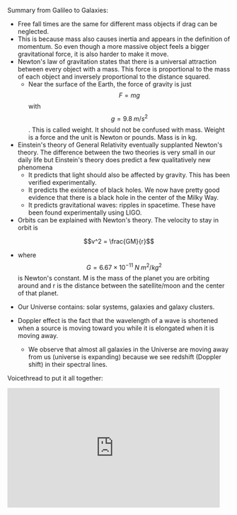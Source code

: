 Summary from Galileo to Galaxies:

- Free fall times are the same for different mass objects if drag can be neglected.
- This is because mass also causes inertia and appears in the definition of momentum. So even though a more massive object feels a bigger gravitational force, it is also harder to make it move.
- Newton's law of gravitation states that there is a universal attraction between every object with a mass. This force is proportional to the mass of each object and inversely proportional to the distance squared.
  - Near the surface of the Earth, the force of gravity is just $$F = mg$$ with $$g = 9.8 \; m/s^2$$. This is called weight. It should not be confused with mass. Weight is a force and the unit is Newton or pounds. Mass is in kg.
- Einstein's theory of General Relativity eventually supplanted Newton's theory. The difference between the two theories is very small in our daily life but Einstein's theory does predict a few qualitatively new phenomena 
  - It predicts that light should also be affected by gravity. This has been verified experimentally.
  - It predicts the existence of black holes. We now have pretty good evidence that there is a black hole in the center of the Milky Way.
  - It predicts gravitational waves: ripples in spacetime. These have been found experimentally using LIGO.
- Orbits can be explained with Newton's theory. The velocity to stay in orbit is

$$v^2 = \frac{GM}{r}$$

- where $$G = 6.67 \times 10^{-11}\; N\;m^2/kg^2$$ is Newton's constant. M is the mass of the planet you are orbiting around and r is the distance between the satellite/moon and the center of that planet.

- Our Universe contains: solar systems, galaxies and galaxy clusters.
- Doppler effect is the fact that the wavelength of a wave is shortened when a source is moving toward you while it is elongated when it is moving away.
  - We observe that almost all galaxies in the Universe are moving away from us (universe is expanding) because we see redshift (Doppler shift) in their spectral lines.

Voicethread to put it all together:
<iframe width="480" height="270" src="https://psu.voicethread.com/app/player/?threadId=9871653" frameborder="0" allowfullscreen></iframe>

